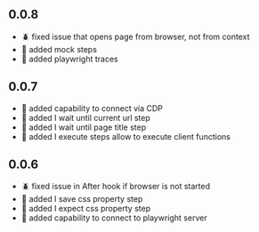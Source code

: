 ## 0.0.8
- :beetle: fixed issue that opens page from browser, not from context
- :rocket: added mock steps
- :rocket: added playwright traces

## 0.0.7
- :rocket: added capability to connect via CDP
- :rocket: added I wait until current url step
- :rocket: added I wait until page title step
- :rocket: added I execute steps allow to execute client functions

## 0.0.6
- :beetle: fixed issue in After hook if browser is not started
- :rocket: added I save css property step
- :rocket: added I expect css property step
- :rocket: added capability to connect to playwright server
